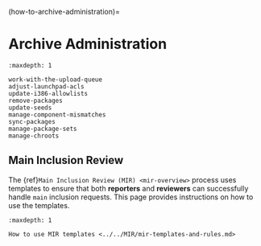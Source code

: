 (how-to-archive-administration)=
# Archive Administration

```{toctree}
:maxdepth: 1

work-with-the-upload-queue
adjust-launchpad-acls
update-i386-allowlists
remove-packages
update-seeds
manage-component-mismatches
sync-packages
manage-package-sets
manage-chroots
```

## Main Inclusion Review

The {ref}`Main Inclusion Review (MIR) <mir-overview>` process uses templates to
ensure that both **reporters** and **reviewers** can successfully handle `main`
inclusion requests. This page provides instructions on how to use the templates.

```{toctree}
:maxdepth: 1

How to use MIR templates <../../MIR/mir-templates-and-rules.md>
```


